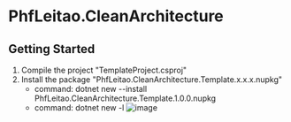 ﻿# PhfLeitao.CleanArchitecture

## Getting Started
1. Compile the project "TemplateProject.csproj"
2. Install the package "PhfLeitao.CleanArchitecture.Template.x.x.x.nupkg"
   - command: dotnet new --install PhfLeitao.CleanArchitecture.Template.1.0.0.nupkg
   - command: dotnet new -l
   ![image](https://user-images.githubusercontent.com/48184805/112770969-4ae87180-9021-11eb-8ab7-4fa139461541.png)

